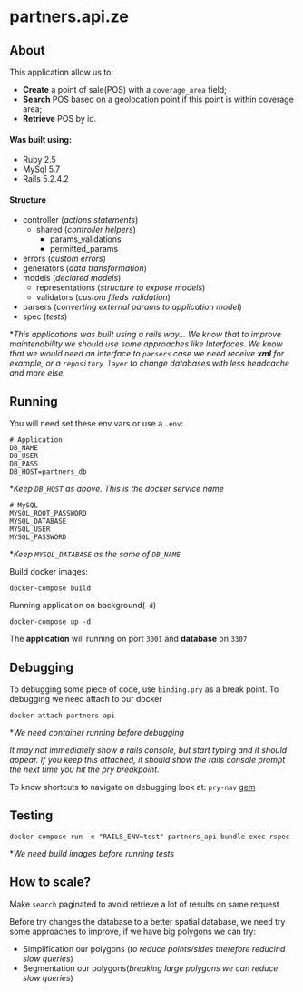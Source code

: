 # partners.api.ze

## About

This application allow us to:
- **Create** a point of sale(POS) with a `coverage_area` field;
- **Search** POS based on a geolocation point if this point is within coverage area;
- **Retrieve** POS by id.

#### Was built using:
- Ruby 2.5
- MySql 5.7
- Rails 5.2.4.2

#### Structure
- controller (*actions statements*)
  - shared (*controller helpers*)
    - params_validations
    - permitted_params
- errors (*custom errors*)
- generators (*data transformation*)
- models (*declared models*)
  - representations (*structure to expose models*)
  - validators (*custom fileds validation*)
- parsers (*converting external params to application model*)
- spec (*tests*)

**This applications was built using a rails way... We know that to improve maintenability we should use some approaches like Interfaces. We know that we would need an interface to `parsers` case we need receive **xml** for example, or a `repository layer` to change databases with less headcache and more else.*

## Running

You will need set these env vars or use a `.env`:

    # Application
    DB_NAME
    DB_USER
    DB_PASS
    DB_HOST=partners_db

**Keep `DB_HOST` as above. This is the docker service name*

    # MySQL
    MYSQL_ROOT_PASSWORD
    MYSQL_DATABASE
    MYSQL_USER
    MYSQL_PASSWORD

**Keep `MYSQL_DATABASE` as the same of `DB_NAME`*

Build docker images:

    docker-compose build

Running application on background(`-d`)

    docker-compose up -d

The **application** will running on port `3001` and **database** on `3307`

## Debugging

To debugging some piece of code, use `binding.pry` as a break point. To debugging we need attach to our docker

    docker attach partners-api

**We need container running before debugging*

*It may not immediately show a rails console, but start typing and it should appear. If you keep this attached, it should show the rails console prompt the next time you hit the pry breakpoint.*

To know shortcuts to navigate on debugging look at: `pry-nav` [gem](https://github.com/nixme/pry-nav#pry-nav)

## Testing

    docker-compose run -e "RAILS_ENV=test" partners_api bundle exec rspec

**We need build images before running tests*

## How to scale?

Make `search` paginated to avoid retrieve a lot of results on same request

Before try changes the database to a better spatial database, we need try some approaches to improve, if we have big polygons we can try:
  - Simplification our polygons (*to reduce points/sides therefore reducind slow queries*)
  - Segmentation our polygons(*breaking large polygons we can reduce slow queries*)
